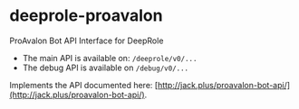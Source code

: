 # deeprole-proavalon
ProAvalon Bot API Interface for DeepRole

- The main API is available on: `/deeprole/v0/...`
- The debug API is available on `/debug/v0/...`

Implements the API documented here: [http://jack.plus/proavalon-bot-api/](http://jack.plus/proavalon-bot-api/).
